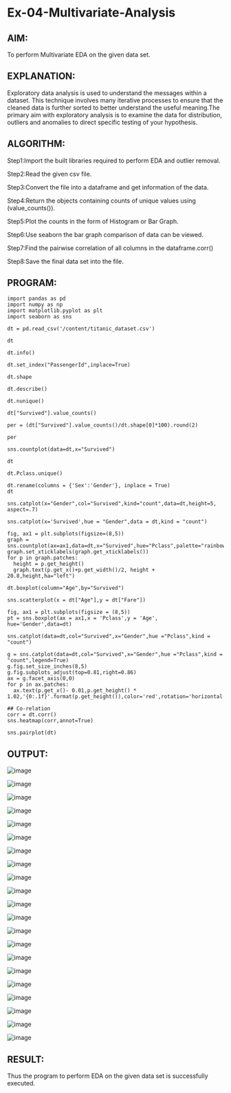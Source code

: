 # Ex-04-Multivariate-Analysis

## AIM:
To perform Multivariate EDA on the given data set.

## EXPLANATION:
Exploratory data analysis is used to understand the messages within a dataset. This technique involves many iterative processes to ensure that the cleaned data is further sorted to better understand the useful meaning.The primary aim with exploratory analysis is to examine the data for distribution, outliers and anomalies to direct specific testing of your hypothesis.

## ALGORITHM:
Step1:Import the built libraries required to perform EDA and outlier removal.

Step2:Read the given csv file.

Step3:Convert the file into a dataframe and get information of the data.

Step4:Return the objects containing counts of unique values using (value_counts()).

Step5:Plot the counts in the form of Histogram or Bar Graph.

Step6:Use seaborn the bar graph comparison of data can be viewed.

Step7:Find the pairwise correlation of all columns in the dataframe.corr()

Step8:Save the final data set into the file.

## PROGRAM:
```
import pandas as pd
import numpy as np
import matplotlib.pyplot as plt
import seaborn as sns

dt = pd.read_csv('/content/titanic_dataset.csv')

dt

dt.info()

dt.set_index("PassengerId",inplace=True)

dt.shape

dt.describe()

dt.nunique()

dt["Survived"].value_counts()

per = (dt["Survived"].value_counts()/dt.shape[0]*100).round(2)

per

sns.countplot(data=dt,x="Survived")

dt

dt.Pclass.unique()

dt.rename(columns = {'Sex':'Gender'}, inplace = True)
dt

sns.catplot(x="Gender",col="Survived",kind="count",data=dt,height=5, aspect=.7)

sns.catplot(x='Survived',hue = "Gender",data = dt,kind = "count")

fig, ax1 = plt.subplots(figsize=(8,5))
graph = sns.countplot(ax=ax1,data=dt,x="Survived",hue="Pclass",palette="rainbow")
graph.set_xticklabels(graph.get_xticklabels())
for p in graph.patches:
  height = p.get_height()
  graph.text(p.get_x()+p.get_width()/2, height + 20.8,height,ha="left")

dt.boxplot(column="Age",by="Survived")

sns.scatterplot(x = dt["Age"],y = dt["Fare"])

fig, ax1 = plt.subplots(figsize = (8,5))
pt = sns.boxplot(ax = ax1,x = 'Pclass',y = 'Age', hue='Gender',data=dt)

sns.catplot(data=dt,col="Survived",x="Gender",hue ="Pclass",kind = "count")

g = sns.catplot(data=dt,col="Survived",x="Gender",hue ="Pclass",kind = "count",legend=True)
g.fig.set_size_inches(8,5)
g.fig.subplots_adjust(top=0.81,right=0.86)
ax = g.facet_axis(0,0)
for p in ax.patches:
  ax.text(p.get_x()- 0.01,p.get_height() * 1.02,'{0:.1f}'.format(p.get_height()),color='red',rotation='horizontal',size='small')

## Co-relation
corr = dt.corr()
sns.heatmap(corr,annot=True)

sns.pairplot(dt)
```
## OUTPUT:
![image](https://github.com/Anuayshh/DS-EXPT4/assets/127651217/cbf2c30d-adcc-4ff4-b73a-c84a965f00d7)

![image](https://github.com/Anuayshh/DS-EXPT4/assets/127651217/807bd6cd-817b-48e2-b6db-ff7db4f6c6ce)

![image](https://github.com/Anuayshh/DS-EXPT4/assets/127651217/27b7abd3-7f0a-4d7c-b6d5-16d4e527f1a3)

![image](https://github.com/Anuayshh/DS-EXPT4/assets/127651217/0b6357c9-7692-4af0-8703-a6870814090c)

![image](https://github.com/Anuayshh/DS-EXPT4/assets/127651217/f0c0c3cd-7b00-44c1-9d6e-56e4087c1520)

![image](https://github.com/Anuayshh/DS-EXPT4/assets/127651217/db1c8dae-f7e5-468c-958d-d309a080e9d8)

![image](https://github.com/Anuayshh/DS-EXPT4/assets/127651217/03ee04ff-f199-46f9-9f10-738717fc3d26)

![image](https://github.com/Anuayshh/DS-EXPT4/assets/127651217/3cc8f74e-c371-4044-9402-f703d2392faa)

![image](https://github.com/Anuayshh/DS-EXPT4/assets/127651217/f870ea2b-1f81-412c-b157-7edb0fd8ec6e)

![image](https://github.com/Anuayshh/DS-EXPT4/assets/127651217/007ab120-55f4-4eb2-ad77-bb8c19e81643)

![image](https://github.com/Anuayshh/DS-EXPT4/assets/127651217/303942d7-f7ea-4882-9663-d6590e87269b)

![image](https://github.com/Anuayshh/DS-EXPT4/assets/127651217/f1075358-f6f7-40d0-a629-adbb9b31c72c)

![image](https://github.com/Anuayshh/DS-EXPT4/assets/127651217/2044ee74-c2fa-45b3-87f8-b493b13596f4)

![image](https://github.com/Anuayshh/DS-EXPT4/assets/127651217/23deb7ab-fea6-4a59-abd6-e6735bc9308a)

![image](https://github.com/Anuayshh/DS-EXPT4/assets/127651217/082cdb0b-e96a-4f48-9c54-6668b664681b)

![image](https://github.com/Anuayshh/DS-EXPT4/assets/127651217/7e131ea7-50a6-4873-bb31-22ed1f0e87be)

![image](https://github.com/Anuayshh/DS-EXPT4/assets/127651217/ef9ffcf4-4d72-4a3d-a93e-7acba9171533)

![image](https://github.com/Anuayshh/DS-EXPT4/assets/127651217/5a90d3d6-018b-4070-8e1f-939ea83417ab)

![image](https://github.com/Anuayshh/DS-EXPT4/assets/127651217/6a69a63c-0e16-4611-a086-caf5c880097e)

![image](https://github.com/Anuayshh/DS-EXPT4/assets/127651217/37b1636c-8cf6-4178-9f72-2ae37d8662d3)

![image](https://github.com/Anuayshh/DS-EXPT4/assets/127651217/6874c3eb-73c8-4030-8877-811202ce0ccd)

## RESULT:
Thus the program to perform EDA on the given data set is successfully executed.




































